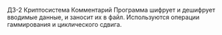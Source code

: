 ДЗ-2 Криптосистема
Комментарий
Программа шифрует и дешифрует вводимые данные, и заносит их в файл. Используются операции гаммирования и циклического сдвига.
